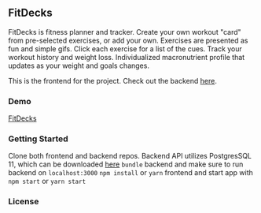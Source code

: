 ## FitDecks

FitDecks is fitness planner and tracker. Create your own workout "card" from pre-selected exercises, or add your own. Exercises are presented as fun and simple gifs. Click each exercise for a list of the cues. Track your workout history and weight loss. Individualized macronutrient profile that updates as your weight and goals changes.

This is the frontend for the project. Check out the backend [here](https://github.com/mnkillebr/fitdex-backend "FitDecks Backend").

### Demo
[FitDecks](http://youtube.com)

### Getting Started

Clone both frontend and backend repos. 
Backend API utilizes PostgresSQL 11, which can be downloaded [here](https://www.postgresql.org/)
`bundle` backend and make sure to run backend on `localhost:3000`
`npm install` or `yarn` frontend and start app with `npm start` or `yarn start`

### License



